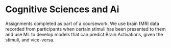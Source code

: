 # Cognitive Sciences and Ai
 Assignments completed as part of a coursework. We use brain fMRI data recorded from participants when certain stimuli has been presented to them and use ML to develop models that can predict Brain Activations, given the stimuli, and vice-versa.
